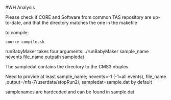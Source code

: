 #WH Analysis

Please check if CORE and Software from common TAS repository are up-to-date,
and that the directory matches the one in the makefile

to compile:
```
source compile.sh
```

runBabyMaker takes four arguments: ./runBabyMaker sample_name nevents file_name outpath sampledat

The sampledat contains the directory to the CMS3 ntuples.

Need to provide at least sample_name; nevents=-1 (-1=all events), file_name ,output=/nfs-7/userdata/stopRun2/, sampledat=sample.dat  by default

samplenames are hardcoded and can be found in sample.dat
